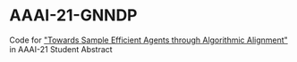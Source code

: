 # AAAI-21-GNNDP
Code for ["Towards Sample Efficient Agents through Algorithmic Alignment"](https://www.aaai.org/AAAI21Papers/SA-11.LiM.pdf) in AAAI-21 Student Abstract
